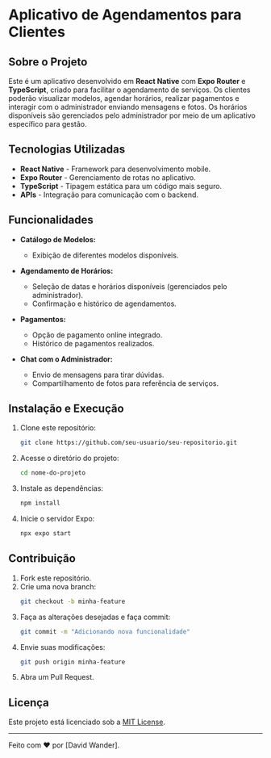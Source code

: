 # Aplicativo de Agendamentos para Clientes

## Sobre o Projeto
Este é um aplicativo desenvolvido em **React Native** com **Expo Router** e **TypeScript**, criado para facilitar o agendamento de serviços. Os clientes poderão visualizar modelos, agendar horários, realizar pagamentos e interagir com o administrador enviando mensagens e fotos. Os horários disponíveis são gerenciados pelo administrador por meio de um aplicativo específico para gestão.

## Tecnologias Utilizadas
- **React Native** - Framework para desenvolvimento mobile.
- **Expo Router** - Gerenciamento de rotas no aplicativo.
- **TypeScript** - Tipagem estática para um código mais seguro.
- **APIs** - Integração para comunicação com o backend.

## Funcionalidades
- **Catálogo de Modelos:**
  - Exibição de diferentes modelos disponíveis.
  
- **Agendamento de Horários:**
  - Seleção de datas e horários disponíveis (gerenciados pelo administrador).
  - Confirmação e histórico de agendamentos.

- **Pagamentos:**
  - Opção de pagamento online integrado.
  - Histórico de pagamentos realizados.

- **Chat com o Administrador:**
  - Envio de mensagens para tirar dúvidas.
  - Compartilhamento de fotos para referência de serviços.

## Instalação e Execução
1. Clone este repositório:
   ```sh
   git clone https://github.com/seu-usuario/seu-repositorio.git
   ```
2. Acesse o diretório do projeto:
   ```sh
   cd nome-do-projeto
   ```
3. Instale as dependências:
   ```sh
   npm install
   ```
4. Inicie o servidor Expo:
   ```sh
   npx expo start
   ```

## Contribuição
1. Fork este repositório.
2. Crie uma nova branch:
   ```sh
   git checkout -b minha-feature
   ```
3. Faça as alterações desejadas e faça commit:
   ```sh
   git commit -m "Adicionando nova funcionalidade"
   ```
4. Envie suas modificações:
   ```sh
   git push origin minha-feature
   ```
5. Abra um Pull Request.

## Licença
Este projeto está licenciado sob a [MIT License](LICENSE).

---

Feito com ❤️ por [David Wander].

